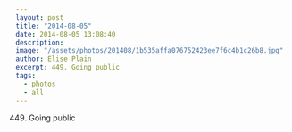 ```yaml
---
layout: post
title: "2014-08-05"
date: 2014-08-05 13:08:40
description: 
image: "/assets/photos/201408/1b535affa076752423ee7f6c4b1c26b8.jpg"
author: Elise Plain
excerpt: 449. Going public
tags: 
  - photos
  - all
---
```


449. Going public
<p></p>
